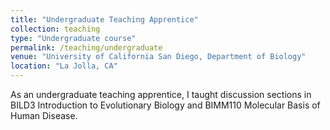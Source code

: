 ```yaml
---
title: "Undergraduate Teaching Apprentice"
collection: teaching
type: "Undergraduate course"
permalink: /teaching/undergraduate
venue: "University of California San Diego, Department of Biology"
location: "La Jolla, CA"
---
```


As an undergraduate teaching apprentice, I taught discussion sections in BILD3 Introduction to Evolutionary Biology and BIMM110 Molecular Basis of Human Disease.